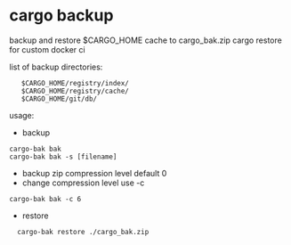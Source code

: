 # cargo backup
backup and restore $CARGO_HOME cache to cargo_bak.zip
cargo restore for custom docker ci

list of backup directories:
```shell
   $CARGO_HOME/registry/index/
   $CARGO_HOME/registry/cache/
   $CARGO_HOME/git/db/
```

usage:

* backup
```shell
cargo-bak bak
cargo-bak bak -s [filename]
```

* backup zip compression level default 0
* change compression level use -c
```shell
cargo-bak bak -c 6
```

* restore
```shell
  cargo-bak restore ./cargo_bak.zip 
```
